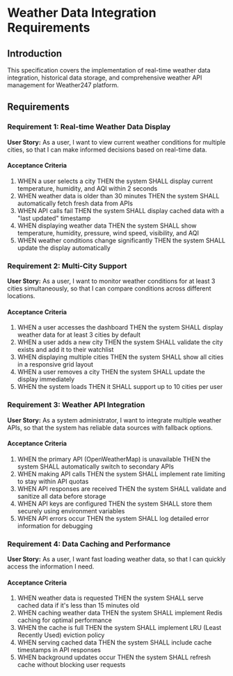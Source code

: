 # Weather Data Integration Requirements

## Introduction

This specification covers the implementation of real-time weather data integration, historical data storage, and comprehensive weather API management for Weather247 platform.

## Requirements

### Requirement 1: Real-time Weather Data Display

**User Story:** As a user, I want to view current weather conditions for multiple cities, so that I can make informed decisions based on real-time data.

#### Acceptance Criteria

1. WHEN a user selects a city THEN the system SHALL display current temperature, humidity, and AQI within 2 seconds
2. WHEN weather data is older than 30 minutes THEN the system SHALL automatically fetch fresh data from APIs
3. WHEN API calls fail THEN the system SHALL display cached data with a "last updated" timestamp
4. WHEN displaying weather data THEN the system SHALL show temperature, humidity, pressure, wind speed, visibility, and AQI
5. WHEN weather conditions change significantly THEN the system SHALL update the display automatically

### Requirement 2: Multi-City Support

**User Story:** As a user, I want to monitor weather conditions for at least 3 cities simultaneously, so that I can compare conditions across different locations.

#### Acceptance Criteria

1. WHEN a user accesses the dashboard THEN the system SHALL display weather data for at least 3 cities by default
2. WHEN a user adds a new city THEN the system SHALL validate the city exists and add it to their watchlist
3. WHEN displaying multiple cities THEN the system SHALL show all cities in a responsive grid layout
4. WHEN a user removes a city THEN the system SHALL update the display immediately
5. WHEN the system loads THEN it SHALL support up to 10 cities per user

### Requirement 3: Weather API Integration

**User Story:** As a system administrator, I want to integrate multiple weather APIs, so that the system has reliable data sources with fallback options.

#### Acceptance Criteria

1. WHEN the primary API (OpenWeatherMap) is unavailable THEN the system SHALL automatically switch to secondary APIs
2. WHEN making API calls THEN the system SHALL implement rate limiting to stay within API quotas
3. WHEN API responses are received THEN the system SHALL validate and sanitize all data before storage
4. WHEN API keys are configured THEN the system SHALL store them securely using environment variables
5. WHEN API errors occur THEN the system SHALL log detailed error information for debugging

### Requirement 4: Data Caching and Performance

**User Story:** As a user, I want fast loading weather data, so that I can quickly access the information I need.

#### Acceptance Criteria

1. WHEN weather data is requested THEN the system SHALL serve cached data if it's less than 15 minutes old
2. WHEN caching weather data THEN the system SHALL implement Redis caching for optimal performance
3. WHEN the cache is full THEN the system SHALL implement LRU (Least Recently Used) eviction policy
4. WHEN serving cached data THEN the system SHALL include cache timestamps in API responses
5. WHEN background updates occur THEN the system SHALL refresh cache without blocking user requests
